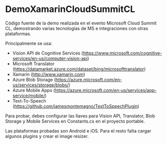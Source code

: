 # DemoXamarinCloudSummitCL
Código fuente de la demo realizada en el evento Microsoft Cloud Summit CL, demostrando varias tecnologías de MS e integraciones con otras plataformas.

Principalmente se usa:

- Vision API de Cognitive Services (https://www.microsoft.com/cognitive-services/en-us/computer-vision-api)
- Microsoft Translator (https://datamarket.azure.com/dataset/bing/microsofttranslator)
- Xamarin (http://www.xamarin.com)
- Azure Blob Storage (https://azure.microsoft.com/en-us/services/storage/blobs/)
- Azure Mobile Apps (https://azure.microsoft.com/en-us/services/app-service/mobile/)
- Text-To-Speech (https://github.com/jamesmontemagno/TextToSpeechPlugin)

Para probar, debes configurar las llaves para Vision API, Translator, Blob Storage y Mobile Services en Constants.cs en el proyecto portable.

Las plataformas probadas son Android e iOS. Para el resto falta cargar algunos plugins y crear el image resizer.
